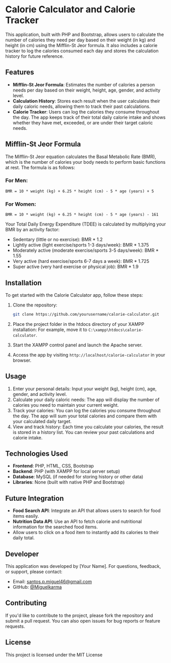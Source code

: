 # Calorie Calculator and Calorie Tracker

This application, built with PHP and Bootstrap, allows users to calculate the number of calories they need per day based on their weight (in kg) and height (in cm) using the Mifflin-St Jeor formula. It also includes a calorie tracker to log the calories consumed each day and stores the calculation history for future reference.

## Features

- **Mifflin-St Jeor Formula**: Estimates the number of calories a person needs per day based on their weight, height, age, gender, and activity level.
- **Calculation History**: Stores each result when the user calculates their daily caloric needs, allowing them to track their past calculations.
- **Calorie Tracker**: Users can log the calories they consume throughout the day. The app keeps track of their total daily calorie intake and shows whether they have met, exceeded, or are under their target caloric needs.

## Mifflin-St Jeor Formula

The Mifflin-St Jeor equation calculates the Basal Metabolic Rate (BMR), which is the number of calories your body needs to perform basic functions at rest. The formula is as follows:

### For Men:

```
BMR = 10 * weight (kg) + 6.25 * height (cm) - 5 * age (years) + 5

```

### For Women:

```
BMR = 10 * weight (kg) + 6.25 * height (cm) - 5 * age (years) - 161

```

Your Total Daily Energy Expenditure (TDEE) is calculated by multiplying your BMR by an activity factor:

- Sedentary (little or no exercise): BMR * 1.2
- Lightly active (light exercise/sports 1-3 days/week): BMR * 1.375
- Moderately active (moderate exercise/sports 3-5 days/week): BMR * 1.55
- Very active (hard exercise/sports 6-7 days a week): BMR * 1.725
- Super active (very hard exercise or physical job): BMR * 1.9

## Installation

To get started with the Calorie Calculator app, follow these steps:

1. Clone the repository:
    
    ```bash
    git clone https://github.com/yourusername/calorie-calculator.git
    
    ```
    
2. Place the project folder in the htdocs directory of your XAMPP installation:
For example, move it to `C:\xampp\htdocs\calorie-calculator`.
3. Start the XAMPP control panel and launch the Apache server.
4. Access the app by visiting `http://localhost/calorie-calculator` in your browser.

## Usage

1. Enter your personal details: Input your weight (kg), height (cm), age, gender, and activity level.
2. Calculate your daily caloric needs: The app will display the number of calories you need to maintain your current weight.
3. Track your calories: You can log the calories you consume throughout the day. The app will sum your total calories and compare them with your calculated daily target.
4. View and track history: Each time you calculate your calories, the result is stored in a history list. You can review your past calculations and calorie intake.

## Technologies Used

- **Frontend**: PHP, HTML, CSS, Bootstrap
- **Backend**: PHP (with XAMPP for local server setup)
- **Database**: MySQL (if needed for storing history or other data)
- **Libraries**: None (built with native PHP and Bootstrap)

## Future Integration

- **Food Search API**: Integrate an API that allows users to search for food items easily.
- **Nutrition Data API**: Use an API to fetch calorie and nutritional information for the searched food items.
- Allow users to click on a food item to instantly add its calories to their daily total.

## Developer

This application was developed by [Your Name]. For questions, feedback, or support, please contact:

- Email: santos.p.miguel46@gmail.com
- GitHub: [@Miguelkarma](https://github.com/Miguelkarma)

## Contributing

If you'd like to contribute to the project, please fork the repository and submit a pull request. You can also open issues for bug reports or feature requests.

## License

This project is licensed under the MIT License
